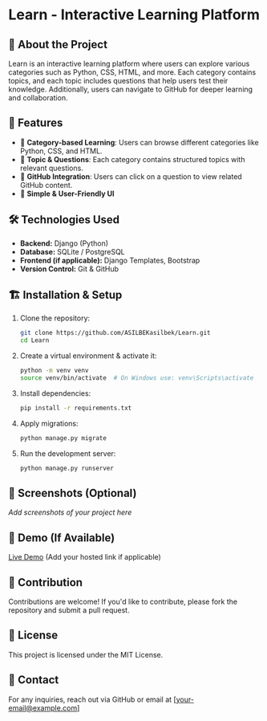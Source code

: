 # Learn - Interactive Learning Platform

## 📌 About the Project
Learn is an interactive learning platform where users can explore various categories such as Python, CSS, HTML, and more. Each category contains topics, and each topic includes questions that help users test their knowledge. Additionally, users can navigate to GitHub for deeper learning and collaboration.

## 🚀 Features
- 📂 **Category-based Learning**: Users can browse different categories like Python, CSS, and HTML.
- 📖 **Topic & Questions**: Each category contains structured topics with relevant questions.
- 🔗 **GitHub Integration**: Users can click on a question to view related GitHub content.
- 🎯 **Simple & User-Friendly UI**

## 🛠️ Technologies Used
- **Backend:** Django (Python)
- **Database:** SQLite / PostgreSQL
- **Frontend (if applicable):** Django Templates, Bootstrap
- **Version Control:** Git & GitHub

## 🏗️ Installation & Setup
1. Clone the repository:
   ```bash
   git clone https://github.com/ASILBEKasilbek/Learn.git
   cd Learn
   ```
2. Create a virtual environment & activate it:
   ```bash
   python -m venv venv
   source venv/bin/activate  # On Windows use: venv\Scripts\activate
   ```
3. Install dependencies:
   ```bash
   pip install -r requirements.txt
   ```
4. Apply migrations:
   ```bash
   python manage.py migrate
   ```
5. Run the development server:
   ```bash
   python manage.py runserver
   ```

## 📸 Screenshots (Optional)
_Add screenshots of your project here_

## 🔗 Demo (If Available)
[Live Demo](#) (Add your hosted link if applicable)

## 🤝 Contribution
Contributions are welcome! If you'd like to contribute, please fork the repository and submit a pull request.

## 📜 License
This project is licensed under the MIT License.

## 📩 Contact
For any inquiries, reach out via GitHub or email at [your-email@example.com]
